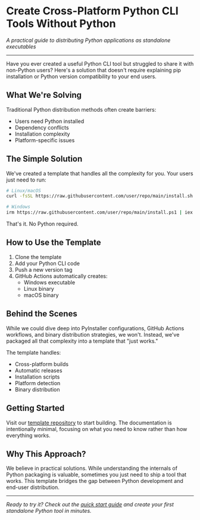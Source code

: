 # Create Cross-Platform Python CLI Tools Without Python

*A practical guide to distributing Python applications as standalone executables*

---

Have you ever created a useful Python CLI tool but struggled to share it with non-Python users? Here's a solution that doesn't require explaining pip installation or Python version compatibility to your end users.

## What We're Solving

Traditional Python distribution methods often create barriers:
- Users need Python installed
- Dependency conflicts
- Installation complexity
- Platform-specific issues

## The Simple Solution

We've created a template that handles all the complexity for you. Your users just need to run:

```bash
# Linux/macOS
curl -fsSL https://raw.githubusercontent.com/user/repo/main/install.sh | bash

# Windows
irm https://raw.githubusercontent.com/user/repo/main/install.ps1 | iex
```

That's it. No Python required.

## How to Use the Template

1. Clone the template
2. Add your Python CLI code
3. Push a new version tag
4. GitHub Actions automatically creates:
   - Windows executable
   - Linux binary
   - macOS binary

## Behind the Scenes

While we could dive deep into PyInstaller configurations, GitHub Actions workflows, and binary distribution strategies, we won't. Instead, we've packaged all that complexity into a template that "just works."

The template handles:
- Cross-platform builds
- Automatic releases
- Installation scripts
- Platform detection
- Binary distribution

## Getting Started

Visit our [template repository](https://github.com/crimson206-templates/python-standalone-binary) to start building. The documentation is intentionally minimal, focusing on what you need to know rather than how everything works.

## Why This Approach?

We believe in practical solutions. While understanding the internals of Python packaging is valuable, sometimes you just need to ship a tool that works. This template bridges the gap between Python development and end-user distribution.

---

*Ready to try it? Check out the [quick start guide](https://github.com/crimson206-templates/python-standalone-binary#quick-start) and create your first standalone Python tool in minutes.*
